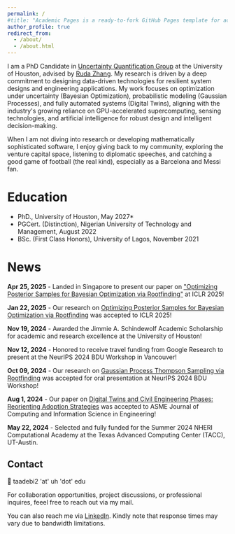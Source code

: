 ```yaml
---
permalink: /
#title: "Academic Pages is a ready-to-fork GitHub Pages template for academic personal websites"
author_profile: true
redirect_from: 
  - /about/
  - /about.html
---
```


I am a PhD Candidate in [Uncertainty Quantification Group](https://uq.uh.edu/) at the University of Houston, advised by [Ruda Zhang](https://www.cive.uh.edu/faculty/zhang-ruda). My research is driven by a deep commitment to designing data-driven technologies for resilient system designs and engineering applications. My work focuses on optimization under uncertainty (Bayesian Optimization), probabilistic modeling (Gaussian Processes), and fully automated systems (Digital Twins), aligning with the industry's growing reliance on GPU-accelerated supercomputing, sensing technologies, and artificial intelligence for robust design and intelligent decision-making.

When I am not diving into research or developing mathematically sophisticated software, I enjoy giving back to my community, exploring the venture capital space, listening to diplomatic speeches, and catching a good game of football (the real kind), especially as a Barcelona and Messi fan.

Education
===========
- PhD., University of Houston, May 2027*
- PGCert. (Distinction), Nigerian University of Technology and Management, August 2022
- BSc. (First Class Honors), University of Lagos, November 2021

News
======
**Apr 25, 2025** - Landed in Singapore to present our paper on ["Optimizing Posterior Samples for Bayesian Optimization via Rootfinding"](https://iclr.cc/virtual/2025/poster/30191) at ICLR 2025!  

**Jan 22, 2025** - Our research on [Optimizing Posterior Samples for Bayesian Optimization via Rootfinding](https://openreview.net/pdf?id=IpRLTVblaV) was accepted to ICLR 2025!

**Nov 19, 2024** - Awarded the Jimmie A. Schindewolf Academic Scholarship for academic and research excellence at the University of Houston!

**Nov 12, 2024** - Honored to receive travel funding from Google Research to present at the NeurIPS 2024 BDU Workshop in Vancouver!

**Oct 09, 2024** - Our research on [Gaussian Process Thompson Sampling via Rootfinding](openreview.net/pdf?id=IpRLTVblaV) was accepted for oral presentation at NeurIPS 2024 BDU Workshop!

**Aug 1, 2024** - Our paper on [Digital Twins and Civil Engineering Phases: Reorienting Adoption Strategies](https://asmedigitalcollection.asme.org/computingengineering/article/24/10/100801/1202057/Digital-Twins-and-Civil-Engineering-Phases?searchresult=1) was accepted to ASME Journal of Computing and Information Science in Engineering!

**May 22, 2024** - Selected and fully funded for the Summer 2024 NHERI Computational Academy at the Texas Advanced Computing Center (TACC), UT-Austin.

Contact
---------
:email: taadebi2 'at' uh 'dot' edu

For collaboration opportunities, project discussions, or professional inquires, feeel free to reach out via my mail. 

You can also reach me via [LinkedIn](https://www.linkedin.com/in/taiwo-adebiyi-055750174/). Kindly note that response times may vary due to bandwidth limitations.
